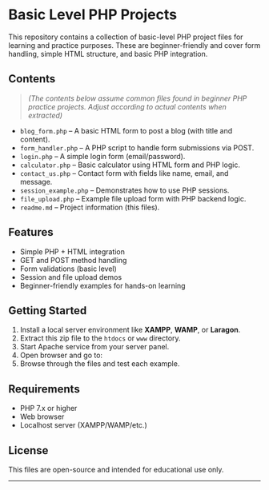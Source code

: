 # Basic Level PHP Projects

This repository contains a collection of basic-level PHP project files for learning and practice purposes. These are beginner-friendly and cover form handling, simple HTML structure, and basic PHP integration.

## Contents

> *(The contents below assume common files found in beginner PHP practice projects. Adjust according to actual contents when extracted)*

- `blog_form.php` – A basic HTML form to post a blog (with title and content).
- `form_handler.php` – A PHP script to handle form submissions via POST.
- `login.php` – A simple login form (email/password).
- `calculator.php` – Basic calculator using HTML form and PHP logic.
- `contact_us.php` – Contact form with fields like name, email, and message.
- `session_example.php` – Demonstrates how to use PHP sessions.
- `file_upload.php` – Example file upload form with PHP backend logic.
- `readme.md` – Project information (this files).

## Features

- Simple PHP + HTML integration
- GET and POST method handling
- Form validations (basic level)
- Session and file upload demos
- Beginner-friendly examples for hands-on learning

## Getting Started

1. Install a local server environment like **XAMPP**, **WAMP**, or **Laragon**.
2. Extract this zip file to the `htdocs` or `www` directory.
3. Start Apache service from your server panel.
4. Open browser and go to:
5. Browse through the files and test each example.

## Requirements

- PHP 7.x or higher
- Web browser
- Localhost server (XAMPP/WAMP/etc.)

## License

This files are open-source and intended for educational use only.

---

